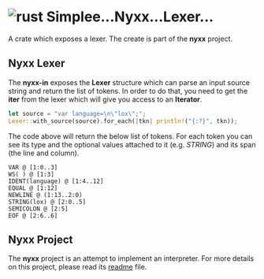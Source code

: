 # ![rust](https://img.shields.io/badge/Rust-000000?style=for-the-badge&logo=rust&logoColor=white) Simplee...Nyxx...Lexer...
A crate which exposes a lexer. The create is part of the **nyxx** project.

## Nyxx Lexer
The **nyxx-in** exposes the **Lexer** structure which can parse an input source string and return the list of tokens.
In order to do that, you need to get the **iter** from the lexer which will give you access to an **Iterator**.

```rust
let source = "var language=\n\"lox\";";
Lexer::with_source(source).for_each(|tkn| println!("{:?}", tkn));
```

The code above will return the below list of tokens. For each token you can see its type and the optional values attached to it (e.g. *STRING*) and its span (the line and column).

```
VAR @ [1:0..3]
WS( ) @ [1:3]
IDENT(language) @ [1:4..12]
EQUAL @ [1:12]
NEWLINE @ (1:13..2:0)
STRING(lox) @ [2:0..5]
SEMICOLON @ [2:5]
EOF @ [2:6..6]
```

## Nyxx Project
The **nyxx** project is an attempt to implement an interpreter. For more details on this project, please read its [readme](https://github.com/veminovici/nyxx/blob/main/README.md) file.
